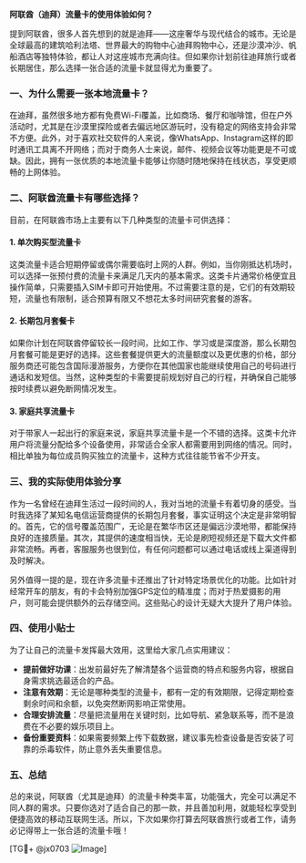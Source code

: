**阿联酋（迪拜）流量卡的使用体验如何？**

提到阿联酋，很多人首先想到的就是迪拜——这座奢华与现代结合的城市。无论是全球最高的建筑哈利法塔、世界最大的购物中心迪拜购物中心，还是沙漠冲沙、帆船酒店等独特体验，都让人对这座城市充满向往。但如果你计划前往迪拜旅行或者长期居住，那么选择一张合适的流量卡就显得尤为重要了。

### 一、为什么需要一张本地流量卡？

在迪拜，虽然很多地方都有免费Wi-Fi覆盖，比如商场、餐厅和咖啡馆，但在户外活动时，尤其是在沙漠里探险或者去偏远地区游玩时，没有稳定的网络支持会非常不方便。此外，对于喜欢社交软件的人来说，像WhatsApp、Instagram这样的即时通讯工具离不开网络；而对于商务人士来说，邮件、视频会议等功能更是不可或缺。因此，拥有一张优质的本地流量卡能够让你随时随地保持在线状态，享受更顺畅的上网体验。

### 二、阿联酋流量卡有哪些选择？

目前，在阿联酋市场上主要有以下几种类型的流量卡可供选择：

#### 1. **单次购买型流量卡**
这类流量卡适合短期停留或偶尔需要临时上网的人群。例如，当你刚抵达机场时，可以选择一张预付费的流量卡来满足几天内的基本需求。这类卡片通常价格便宜且操作简单，只需要插入SIM卡即可开始使用。不过需要注意的是，它们的有效期较短，流量也有限制，适合预算有限又不想花太多时间研究套餐的游客。

#### 2. **长期包月套餐卡**
如果你计划在阿联酋停留较长一段时间，比如工作、学习或是深度游，那么长期包月套餐可能是更好的选择。这些套餐提供更大的流量额度以及更优惠的价格，部分服务商还可能包含国际漫游服务，方便你在其他国家也能继续使用自己的号码进行通话和发短信。当然，这种类型的卡需要提前规划好自己的行程，并确保自己能够按时续费以避免断网情况发生。

#### 3. **家庭共享流量卡**
对于带家人一起出行的家庭来说，家庭共享流量卡是一个不错的选择。这类卡允许用户将流量分配给多个设备使用，非常适合全家人都需要用到网络的情况。同时，相比单独为每位成员购买独立的流量卡，这种方式往往能节省不少开支。

### 三、我的实际使用体验分享

作为一名曾经在迪拜生活过一段时间的人，我对当地的流量卡有着切身的感受。当时我选择了某知名电信运营商提供的长期包月套餐，事实证明这个决定是非常明智的。首先，它的信号覆盖范围广，无论是在繁华市区还是偏远沙漠地带，都能保持良好的连接质量。其次，其提供的速度相当快，无论是刷短视频还是下载大文件都非常流畅。再者，客服服务也很到位，有任何问题都可以通过电话或线上渠道得到及时解决。

另外值得一提的是，现在许多流量卡还推出了针对特定场景优化的功能。比如针对经常开车的朋友，有的卡会特别加强GPS定位的精准度；而对于热爱摄影的用户，则可能会提供额外的云存储空间。这些贴心的设计无疑大大提升了用户体验。

### 四、使用小贴士

为了让自己的流量卡发挥最大效用，这里给大家几点实用建议：

- **提前做好功课**：出发前最好先了解清楚各个运营商的特点和服务内容，根据自身需求挑选最适合的产品。
- **注意有效期**：无论是哪种类型的流量卡，都有一定的有效期限，记得定期检查剩余时间和余额，以免突然断网影响正常使用。
- **合理安排流量**：尽量把流量用在关键时刻，比如导航、紧急联系等，而不是浪费在不必要的娱乐项目上。
- **备份重要资料**：如果需要频繁上传下载数据，建议事先检查设备是否安装了可靠的杀毒软件，防止意外丢失重要信息。

### 五、总结

总的来说，阿联酋（尤其是迪拜）的流量卡种类丰富，功能强大，完全可以满足不同人群的需求。只要你选对了适合自己的那一款，并且善加利用，就能轻松享受到便捷高效的移动互联网生活。所以，下次如果你打算去阿联酋旅行或者工作，请务必记得带上一张合适的流量卡哦！

[TG💪+ @jx0703 ![Image](https://github.com/user-attachments/assets/dbca1d08-cadb-493c-b0ec-ad6f7a83f270)]